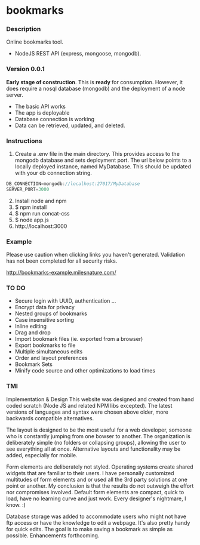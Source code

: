 # bookmarks

### Description
Online bookmarks tool.
* NodeJS REST API (express, mongoose, mongodb). 

### Version 0.0.1 
__Early stage of construction__. This is __ready__ for consumption. However, it does require a nosql database (mongodb) and the deployment of a node server. 
* The basic API works
* The app is deployable
* Database connection is working
* Data can be retrieved, updated, and deleted.

### Instructions
1. Create a .env file in the main directory. This provides access to the mongodb database and sets deployment port. The url below points to a locally deployed instance, named MyDatabase. This should be updated with your db connection string.
```javascript
DB_CONNECTION=mongodb://localhost:27017/MyDatabase
SERVER_PORT=3000
```
2. Install node and npm
3. $ npm install
4. $ npm run concat-css
5. $ node app.js
6. http://localhost:3000

### Example
Please use caution when clicking links you haven't generated. Validation has not been completed for all security risks.

http://bookmarks-example.milesnature.com/

### TO DO
* Secure login with UUID, authentication ...
* Encrypt data for privacy
* Nested groups of bookmarks
* Case insensitive sorting
* Inline editing
* Drag and drop
* Import bookmark files (ie. exported from a browser)
* Export bookmarks to file
* Multiple simultaneous edits
* Order and layout preferences
* Bookmark Sets
* Minify code source and other optimizations to load times 

### TMI
Implementation & Design
This website was designed and created from hand coded scratch (Node JS and related NPM libs excepted). The latest versions of languages and syntax were chosen above older, more backwards compatible alternatives.

The layout is designed to be the most useful for a web developer, someone who is constantly jumping from one bowser to another. The organization is deliberately simple (no folders or collapsing groups), allowing the user to see everything all at once. Alternative layouts and functionality may be added, especially for mobile.

Form elements are deliberately not styled. Operating systems create shared widgets that are familiar to their users. I have personally customized multitudes of form elements and or used all the 3rd party solutions at one point or another. My conclusion is that the results do not outweigh the effort nor compromises involved. Default form elements are compact, quick to load, have no learning curve and just work. Every designer's nightmare, I know. :)

Database storage was added to accommodate users who might not have ftp access or have the knowledge to edit a webpage. It's also pretty handy for quick edits. The goal is to make saving a bookmark as simple as possible. Enhancements forthcoming.
